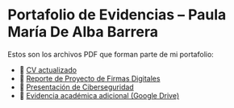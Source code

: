 # Portafolio de Evidencias – Paula María De Alba Barrera

Estos son los archivos PDF que forman parte de mi portafolio:

- 📄 [CV actualizado](CV_Paula_Ciberseguridad.pdf)
- 📄 [Reporte de Proyecto de Firmas Digitales](pitch.pdf)
- 📄 [Presentación de Ciberseguridad](1729207631000CybersecurityPresentation.pdf)
- 📄 [Evidencia académica adicional (Google Drive)](https://drive.google.com/file/d/1XgDcUro-XeNGbBio1uaJln4-Rul0L4d8/view?usp=sharing)
